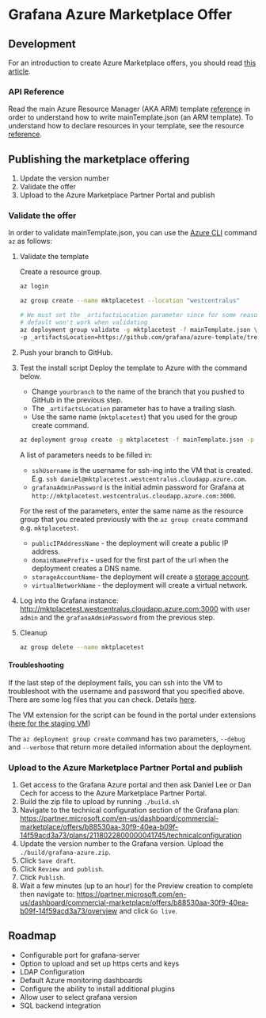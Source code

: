 # Grafana Azure Marketplace Offer

## Development

For an introduction to create Azure Marketplace offers, you should read
[this article](https://docs.microsoft.com/en-us/azure/marketplace/partner-center-portal/create-new-azure-apps-offer).

### API Reference

Read the main Azure Resource Manager (AKA ARM) template
[reference](https://docs.microsoft.com/en-us/azure/azure-resource-manager/templates/template-syntax)
in order to understand how to write mainTemplate.json (an ARM template). To
understand how to declare resources in your template, see the resource
[reference](https://docs.microsoft.com/en-us/azure/templates/).

## Publishing the marketplace offering

1. Update the version number
1. Validate the offer
1. Upload to the Azure Marketplace Partner Portal and publish

### Validate the offer

In order to validate mainTemplate.json, you can use the
[Azure CLI](https://docs.microsoft.com/en-us/cli/azure/?view=azure-cli-latest)
command `az` as follows:

1. Validate the template

   Create a resource group.

   ```bash
   az login

   az group create --name mktplacetest --location "westcentralus"

   # We must set the _artifactsLocation parameter since for some reason the
   # default won't work when validating
   az deployment group validate -g mktplacetest -f mainTemplate.json \
   -p _artifactsLocation=https://github.com/grafana/azure-template/tree/master/
   ```

1. Push your branch to GitHub.
1. Test the install script
   Deploy the template to Azure with the command below.

   - Change `yourbranch` to the name of the branch that you pushed to GitHub in the previous step.
   - The `_artifactsLocation` parameter has to have a trailing slash.
   - Use the same name (`mktplacetest`) that you used for the group create command.

   ```bash
   az deployment group create -g mktplacetest -f mainTemplate.json -p _artifactsLocation=https://raw.githubusercontent.com/grafana/azure-template/yourbranch/ -p sshPassword=a_Passw0rd
   ```

   A list of parameters needs to be filled in:

   - `sshUsername` is the username for ssh-ing into the VM that is created. E.g. `ssh daniel@mktplacetest.westcentralus.cloudapp.azure.com`.
   - `grafanaAdminPassword` is the initial admin password for Grafana at `http://mktplacetest.westcentralus.cloudapp.azure.com:3000`.

   For the rest of the parameters, enter the same name as the resource group that you created previously with the `az group create` command e.g. `mktplacetest`.

   - `publicIPAddressName` - the deployment will create a public IP address.
   - `domainNamePrefix` - used for the first part of the url when the deployment creates a DNS name.
   - `storageAccountName`- the deployment will create a [storage account](https://portal.azure.com/#blade/HubsExtension/BrowseResource/resourceType/Microsoft.Storage%2FStorageAccounts).
   - `virtualNetworkName` - the deployment will create a virtual network.

1. Log into the Grafana instance: http://mktplacetest.westcentralus.cloudapp.azure.com:3000 with user `admin` and the `grafanaAdminPassword` from the previous step.
1. Cleanup

   ```bash
   az group delete --name mktplacetest
   ```

#### Troubleshooting

If the last step of the deployment fails, you can ssh into the VM to troubleshoot with the username and password that you specified above. There are some log files that you can check. Details [here](https://github.com/Azure/custom-script-extension-linux#3-troubleshooting).

The VM extension for the script can be found in the portal under extensions ([here for the staging VM](https://portal.azure.com/#@grafana.com/resource/subscriptions/44693801-6ee6-49de-9b2d-9106972f9572/resourceGroups/grafanastaging/providers/Microsoft.Compute/virtualMachines/grafana/extensions))

The `az deployment group create` command has two parameters, `--debug` and `--verbose` that return more detailed information about the deployment.

### Upload to the Azure Marketplace Partner Portal and publish

1. Get access to the Grafana Azure portal and then ask Daniel Lee or Dan Cech for access to the Azure Marketplace Partner Portal.
2. Build the zip file to upload by running `./build.sh`
3. Navigate to the technical configuration section of the Grafana plan: https://partner.microsoft.com/en-us/dashboard/commercial-marketplace/offers/b88530aa-30f9-40ea-b09f-14f59acd3a73/plans/2118022800000041745/technicalconfiguration
4. Update the version number to the Grafana version. Upload the `./build/grafana-azure.zip`.
5. Click `Save draft`.
6. Click `Review and publish`.
7. Click `Publish`.
8. Wait a few minutes (up to an hour) for the Preview creation to complete then navigate to: https://partner.microsoft.com/en-us/dashboard/commercial-marketplace/offers/b88530aa-30f9-40ea-b09f-14f59acd3a73/overview and click `Go live`.

## Roadmap

- Configurable port for grafana-server
- Option to upload and set up https certs and keys
- LDAP Configuration
- Default Azure monitoring dashboards
- Configure the ability to install additional plugins
- Allow user to select grafana version
- SQL backend integration
